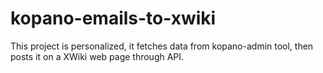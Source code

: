 # kopano-emails-to-xwiki
This project is personalized, it fetches data from kopano-admin tool, then posts it on a XWiki web page through API.
